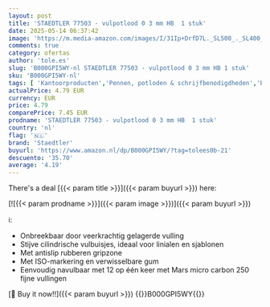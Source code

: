 ```yaml
---
layout: post
title: 'STAEDTLER 77503 - vulpotlood 0 3 mm HB  1 stuk'
date: 2025-05-14 06:37:42
image: 'https://m.media-amazon.com/images/I/31Ip+DrfD7L._SL500_._SL400_.jpg'
comments: true
category: ofertas
author: 'tole.es'
slug: 'B000GPI5WY-nl STAEDTLER 77503 - vulpotlood 0 3 mm HB 1 stuk'
sku: 'B000GPI5WY-nl'
tags: [ 'Kantoorproducten','Pennen, potloden & schrijfbenodigdheden','Potloden','Vulpotloden','staedtler','🇳🇱', ]
actualPrice: 4.79 EUR
currency: EUR
price: 4.79
comparePrice: 7.45 EUR
prodname: 'STAEDTLER 77503 - vulpotlood 0 3 mm HB  1 stuk'
country: 'nl'
flag: '🇳🇱'
brand: 'Staedtler'
buyurl: 'https://www.amazon.nl/dp/B000GPI5WY/?tag=tolees0b-21'
descuento: '35.70'
average: '4.19'
---
```


There's a deal [{{< param title >}}]({{< param buyurl >}})  here:

[![{{< param prodname >}}]({{< param image >}})]({{< param buyurl >}})

ℹ️:

- Onbreekbaar door veerkrachtig gelagerde vulling
- Stijve cilindrische vulbuisjes, ideaal voor linialen en sjablonen
- Met antislip rubberen gripzone
- Met ISO-markering en verwisselbare gum
- Eenvoudig navulbaar met 12 op één keer met Mars micro carbon 250 fijne vullingen

[🛒 Buy it now!!]({{< param buyurl >}})
{{<world>}}B000GPI5WY{{</world>}}
